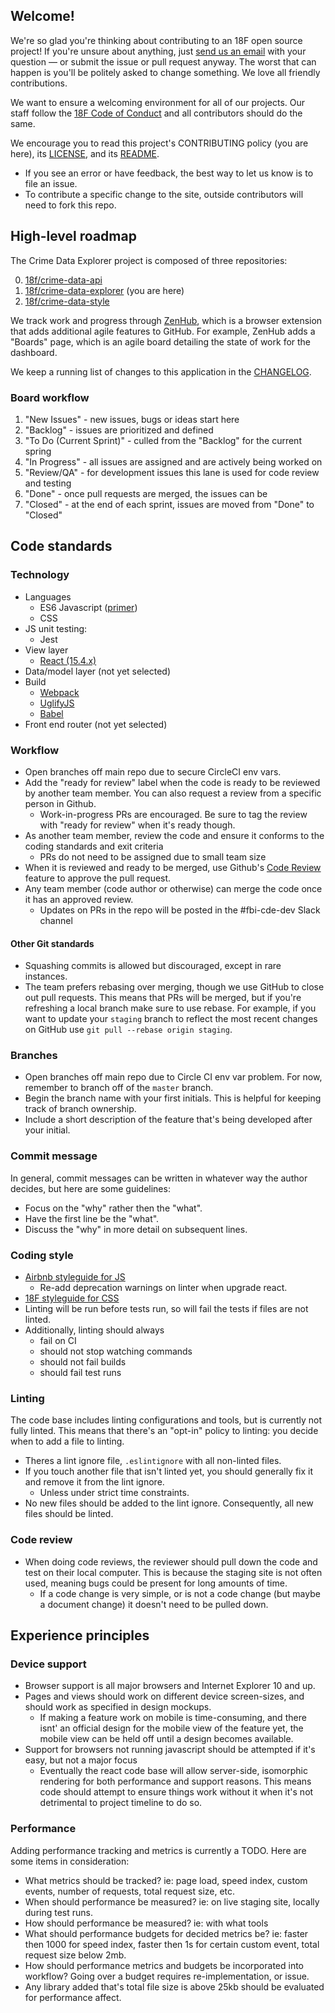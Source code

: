 ## Welcome!

We're so glad you're thinking about contributing to an 18F open source project! If you're unsure about anything, just [send us an email](mailto:18f@gsa.gov) with your question — or submit the issue or pull request anyway. The worst that can happen is you'll be politely asked to change something. We love all friendly contributions.

We want to ensure a welcoming environment for all of our projects. Our staff follow the [18F Code of Conduct](https://github.com/18F/code-of-conduct/blob/master/code-of-conduct.md) and all contributors should do the same.

We encourage you to read this project's CONTRIBUTING policy (you are here), its [LICENSE](LICENSE.md), and its [README](README.md).

* If you see an error or have feedback, the best way to let us know is to file an issue.
* To contribute a specific change to the site, outside contributors will need to fork this repo.

## High-level roadmap
The Crime Data Explorer project is composed of three repositories:

0. [18f/crime-data-api](/18f/crime-data-api)
1. [18f/crime-data-explorer](/18f/crime-data-explorer) (you are here)
2. [18f/crime-data-style](/18f/crime-data-style)

We track work and progress through [ZenHub](https://www.zenhub.io/), which is a browser extension that adds additional agile features to GitHub. For example, ZenHub adds a "Boards" page, which is an agile board detailing the state of work for the dashboard.

We keep a running list of changes to this application in the [CHANGELOG](CHANGELOG.md).

### Board workflow

1. "New Issues" - new issues, bugs or ideas start here
2. "Backlog"  - issues are prioritized and defined
3. "To Do (Current Sprint)" - culled from the "Backlog" for the current spring
4. "In Progress" - all issues are assigned and are actively being worked on
5. "Review/QA" - for development issues this lane is used for code review and testing
6. "Done" - once pull requests are merged, the issues can be
7. "Closed" - at the end of each sprint, issues are moved from "Done" to "Closed"

## Code standards

### Technology
- Languages
  - ES6 Javascript ([primer](http://webapplog.com/es6/))
  - CSS
- JS unit testing:
  - Jest
- View layer
  - [React (15.4.x)](https://facebook.github.io/react/docs/getting-started.html)
- Data/model layer (not yet selected)
- Build
  - [Webpack](http://webpack.github.io/docs/)
  - [UglifyJS](https://github.com/mishoo/UglifyJS)
  - [Babel](https://babeljs.io/docs/setup/)
- Front end router (not yet selected)

### Workflow
- Open branches off main repo due to secure CircleCI env vars.
- Add the "ready for review" label when the code is ready to be reviewed by another team member. You can also request a review from a specific person in Github.
  - Work-in-progress PRs are encouraged. Be sure to tag the review with "ready for review" when it's ready though.
- As another team member, review the code and ensure it conforms to the coding standards and exit criteria
  - PRs do not need to be assigned due to small team size
- When it is reviewed and ready to be merged, use Github's [Code
  Review](https://help.github.com/articles/approving-a-pull-request-with-required-reviews/)
  feature to approve the pull request.
- Any team member (code author or otherwise) can merge the code once it has an
  approved review.
  - Updates on PRs in the repo will be posted in the #fbi-cde-dev Slack channel

#### Other Git standards
- Squashing commits is allowed but discouraged, except in rare instances.
- The team prefers rebasing over merging, though we use GitHub to close out pull requests. This means that PRs will be merged, but if you're refreshing a local branch make sure to use rebase. For example, if you want to update your `staging` branch to reflect the most recent changes on GitHub use `git pull --rebase origin staging`.

### Branches
- Open branches off main repo due to Circle CI env var problem. For now, remember to branch off of the `master` branch.
- Begin the branch name with your first initials. This is helpful for keeping track of branch ownership.
- Include a short description of the feature that's being developed after your initial.

### Commit message
In general, commit messages can be written in whatever way the author decides, but here are some guidelines:
- Focus on the "why" rather then the "what".
- Have the first line be the "what".
- Discuss the "why" in more detail on subsequent lines.

### Coding style
- [Airbnb styleguide for JS](https://github.com/airbnb/javascript)
  - Re-add deprecation warnings on linter when upgrade react.
- [18F styleguide for CSS](https://pages.18f.gov/frontend/css-coding-styleguide/)
- Linting will be run before tests run, so will fail the tests if files are not linted.
- Additionally, linting should always
  - fail on CI
  - should not stop watching commands
  - should not fail builds
  - should fail test runs

### Linting
The code base includes linting configurations and tools, but is currently not fully linted. This means that there's an "opt-in" policy to linting: you decide when to add a file to linting.
- Theres a lint ignore file, `.eslintignore` with all non-linted files.
- If you touch another file that isn't linted yet, you should generally fix it and remove it from the lint ignore.
  - Unless under strict time constraints.
- No new files should be added to the lint ignore. Consequently, all new files should be linted.

### Code review
- When doing code reviews, the reviewer should pull down the code and test on their local computer. This is because the staging site is not often used, meaning bugs could be present for long amounts of time.
  - If a code change is very simple, or is not a code change (but maybe a document change) it doesn't need to be pulled down.

## Experience principles

### Device support
- Browser support is all major browsers and Internet Explorer 10 and up.
- Pages and views should work on different device screen-sizes, and should work as specified in design mockups.
  - If making a feature work on mobile is time-consuming, and there isnt' an official design for the mobile view of the feature yet, the mobile view can be held off until a design becomes available.
- Support for browsers not running javascript should be attempted if it's easy, but not a major focus
  - Eventually the react code base will allow server-side, isomorphic rendering
    for both performance and support reasons. This means code should attempt to
    ensure things work without it when it's not detrimental to project timeline
    to do so.

### Performance
Adding performance tracking and metrics is currently a TODO. Here are some items in consideration:

- What metrics should be tracked? ie: page load, speed index, custom events, number of requests, total request size, etc.
- When should performance be measured? ie: on live staging site, locally during test runs.
- How should performance be measured? ie: with what tools
- What should performance budgets for decided metrics be? ie: faster then 1000 for speed index, faster then 1s for certain custom event, total request size below 2mb.
- How should performance metrics and budgets be incorporated into workflow? Going over a budget requires re-implementation, or issue.
- Any library added that's total file size is above 25kb should be evaluated for performance affect.
